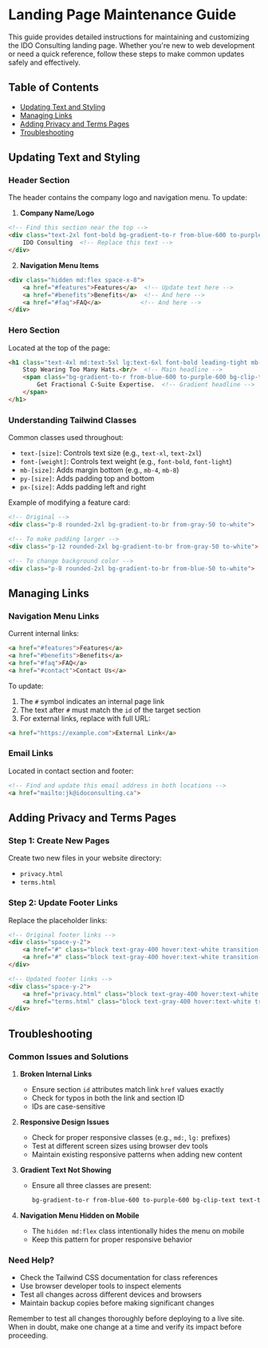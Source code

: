 # Landing Page Maintenance Guide

This guide provides detailed instructions for maintaining and customizing the IDO Consulting landing page. Whether you're new to web development or need a quick reference, follow these steps to make common updates safely and effectively.

## Table of Contents
- [Updating Text and Styling](#updating-text-and-styling)
- [Managing Links](#managing-links)
- [Adding Privacy and Terms Pages](#adding-privacy-and-terms-pages)
- [Troubleshooting](#troubleshooting)

## Updating Text and Styling

### Header Section
The header contains the company logo and navigation menu. To update:

1. **Company Name/Logo**
```html
<!-- Find this section near the top -->
<div class="text-2xl font-bold bg-gradient-to-r from-blue-600 to-purple-600 bg-clip-text text-transparent">
    IDO Consulting  <!-- Replace this text -->
</div>
```

2. **Navigation Menu Items**
```html
<div class="hidden md:flex space-x-8">
    <a href="#features">Features</a>  <!-- Update text here -->
    <a href="#benefits">Benefits</a>  <!-- And here -->
    <a href="#faq">FAQ</a>           <!-- And here -->
</div>
```

### Hero Section
Located at the top of the page:
```html
<h1 class="text-4xl md:text-5xl lg:text-6xl font-bold leading-tight mb-8">
    Stop Wearing Too Many Hats.<br/>  <!-- Main headline -->
    <span class="bg-gradient-to-r from-blue-600 to-purple-600 bg-clip-text text-transparent">
        Get Fractional C-Suite Expertise.  <!-- Gradient headline -->
    </span>
</h1>
```

### Understanding Tailwind Classes
Common classes used throughout:
- `text-[size]`: Controls text size (e.g., `text-xl`, `text-2xl`)
- `font-[weight]`: Controls text weight (e.g., `font-bold`, `font-light`)
- `mb-[size]`: Adds margin bottom (e.g., `mb-4`, `mb-8`)
- `py-[size]`: Adds padding top and bottom
- `px-[size]`: Adds padding left and right

Example of modifying a feature card:
```html
<!-- Original -->
<div class="p-8 rounded-2xl bg-gradient-to-br from-gray-50 to-white">

<!-- To make padding larger -->
<div class="p-12 rounded-2xl bg-gradient-to-br from-gray-50 to-white">

<!-- To change background color -->
<div class="p-8 rounded-2xl bg-gradient-to-br from-blue-50 to-white">
```

## Managing Links

### Navigation Menu Links
Current internal links:
```html
<a href="#features">Features</a>
<a href="#benefits">Benefits</a>
<a href="#faq">FAQ</a>
<a href="#contact">Contact Us</a>
```

To update:
1. The `#` symbol indicates an internal page link
2. The text after `#` must match the `id` of the target section
3. For external links, replace with full URL:
```html
<a href="https://example.com">External Link</a>
```

### Email Links
Located in contact section and footer:
```html
<!-- Find and update this email address in both locations -->
<a href="mailto:jk@idoconsulting.ca">
```

## Adding Privacy and Terms Pages

### Step 1: Create New Pages
Create two new files in your website directory:
- `privacy.html`
- `terms.html`

### Step 2: Update Footer Links
Replace the placeholder links:
```html
<!-- Original footer links -->
<div class="space-y-2">
    <a href="#" class="block text-gray-400 hover:text-white transition-colors duration-300">Privacy Policy</a>
    <a href="#" class="block text-gray-400 hover:text-white transition-colors duration-300">Terms of Service</a>
</div>

<!-- Updated footer links -->
<div class="space-y-2">
    <a href="privacy.html" class="block text-gray-400 hover:text-white transition-colors duration-300">Privacy Policy</a>
    <a href="terms.html" class="block text-gray-400 hover:text-white transition-colors duration-300">Terms of Service</a>
</div>
```

## Troubleshooting

### Common Issues and Solutions

1. **Broken Internal Links**
   - Ensure section `id` attributes match link `href` values exactly
   - Check for typos in both the link and section ID
   - IDs are case-sensitive

2. **Responsive Design Issues**
   - Check for proper responsive classes (e.g., `md:`, `lg:` prefixes)
   - Test at different screen sizes using browser dev tools
   - Maintain existing responsive patterns when adding new content

3. **Gradient Text Not Showing**
   - Ensure all three classes are present:
     ```html
     bg-gradient-to-r from-blue-600 to-purple-600 bg-clip-text text-transparent
     ```

4. **Navigation Menu Hidden on Mobile**
   - The `hidden md:flex` class intentionally hides the menu on mobile
   - Keep this pattern for proper responsive behavior

### Need Help?
- Check the Tailwind CSS documentation for class references
- Use browser developer tools to inspect elements
- Test all changes across different devices and browsers
- Maintain backup copies before making significant changes

Remember to test all changes thoroughly before deploying to a live site. When in doubt, make one change at a time and verify its impact before proceeding.